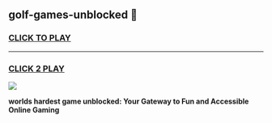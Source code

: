 
## golf-games-unblocked 👋
<h3>
<a href="https://premium.freeplayer.one?title=golf-games-unblocked&ref=14F">CLICK TO PLAY</a></h3>
<hr>

<h3>
<a href="https://premium.freeplayer.one?title=golf-games-unblocked&ref=14F">CLICK 2 PLAY</a>
  
</h3>

<a href="https://premium.freeplayer.one?title=golf-games-unblocked&ref=12F/"><img src="https://clearcache.store/games.png"></a>


**worlds hardest game unblocked: Your Gateway to Fun and Accessible Online Gaming**
